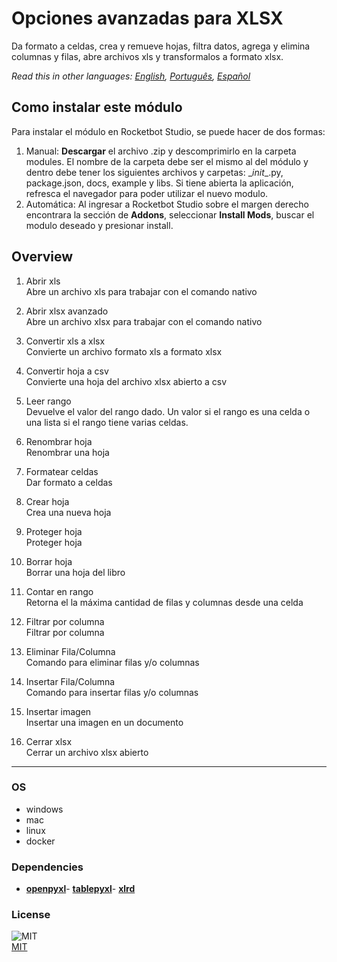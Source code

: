 



# Opciones avanzadas para XLSX
  
Da formato a celdas, crea y remueve hojas, filtra datos, agrega y elimina columnas y filas, abre archivos xls y transformalos a formato xlsx.  

*Read this in other languages: [English](README.md), [Português](README.pr.md), [Español](README.es.md)*

## Como instalar este módulo
  
Para instalar el módulo en Rocketbot Studio, se puede hacer de dos formas:
1. Manual: __Descargar__ el archivo .zip y descomprimirlo en la carpeta modules. El nombre de la carpeta debe ser el mismo al del módulo y dentro debe tener los siguientes archivos y carpetas: \__init__.py, package.json, docs, example y libs. Si tiene abierta la aplicación, refresca el navegador para poder utilizar el nuevo modulo.
2. Automática: Al ingresar a Rocketbot Studio sobre el margen derecho encontrara la sección de **Addons**, seleccionar **Install Mods**, buscar el modulo deseado y presionar install.  


## Overview


1. Abrir xls  
Abre un archivo xls para trabajar con el comando nativo

2. Abrir xlsx avanzado  
Abre un archivo xlsx para trabajar con el comando nativo

3. Convertir xls a xlsx  
Convierte un archivo formato xls a formato xlsx

4. Convertir hoja a csv  
Convierte una hoja del archivo xlsx abierto a csv

5. Leer rango  
Devuelve el valor del rango dado. Un valor si el rango es una celda o una lista si el rango tiene varias celdas.

6. Renombrar hoja  
Renombrar una hoja

7. Formatear celdas  
Dar formato a celdas

8. Crear hoja  
Crea una nueva hoja

9. Proteger hoja  
Proteger hoja

10. Borrar hoja  
Borrar una hoja del libro

11. Contar en rango  
Retorna el la máxima cantidad de filas y columnas desde una celda

12. Filtrar por columna  
Filtrar por columna

13. Eliminar Fila/Columna  
Comando para eliminar filas y/o columnas

14. Insertar Fila/Columna  
Comando para insertar filas y/o columnas

15. Insertar imagen  
Insertar una imagen en un documento

16. Cerrar xlsx  
Cerrar un archivo xlsx abierto  




----
### OS

- windows
- mac
- linux
- docker

### Dependencies
- [**openpyxl**](https://pypi.org/project/openpyxl/)- [**tablepyxl**](https://pypi.org/project/tablepyxl/)- [**xlrd**](https://pypi.org/project/xlrd/)
### License
  
![MIT](https://camo.githubusercontent.com/107590fac8cbd65071396bb4d04040f76cde5bde/687474703a2f2f696d672e736869656c64732e696f2f3a6c6963656e73652d6d69742d626c75652e7376673f7374796c653d666c61742d737175617265)  
[MIT](http://opensource.org/licenses/mit-license.ph)